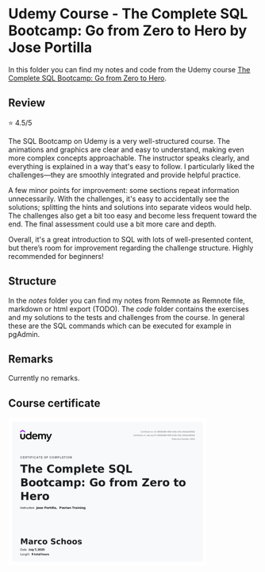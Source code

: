 # Udemy Course - The Complete SQL Bootcamp: Go from Zero to Hero by Jose Portilla

In this folder you can find my notes and code from the Udemy course [The Complete SQL Bootcamp: Go from Zero to Hero](https://www.udemy.com/course/the-complete-sql-bootcamp).

## Review

⭐ 4.5/5

The SQL Bootcamp on Udemy is a very well-structured course. The animations and graphics are clear and easy to understand, making even more complex concepts approachable. The instructor speaks clearly, and everything is explained in a way that's easy to follow. I particularly liked the challenges—they are smoothly integrated and provide helpful practice.

A few minor points for improvement: some sections repeat information unnecessarily. With the challenges, it's easy to accidentally see the solutions; splitting the hints and solutions into separate videos would help. The challenges also get a bit too easy and become less frequent toward the end. The final assessment could use a bit more care and depth.

Overall, it's a great introduction to SQL with lots of well-presented content, but there’s room for improvement regarding the challenge structure. Highly recommended for beginners!

## Structure

In the *notes* folder you can find my notes from Remnote as Remnote file, markdown or html export (TODO). The *code* folder contains the exercises and my solutions to the tests and challenges from the course. In general these are the SQL commands which can be executed for example in pgAdmin.

## Remarks

Currently no remarks.

## Course certificate

<img src="./udemy_certificate.jpg" alt="Udemy Certificate" width="400" />
